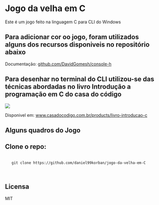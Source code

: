  # Jogo da velha em C
 Este é um jogo feito na linguagem C para CLI do Windows
 
 ## Para adicionar cor oo jogo, foram utilizados alguns dos recursos disponiveis no repositório abaixo
 Documentação: <a href="https://github.com/DavidGomesh/console-h" target="_blank">github.com/DavidGomesh/console-h</a>

 ## Para desenhar no terminal do CLI utilizou-se das técnicas abordadas no livro Introdução a programação em C do <a href="https://www.casadocodigo.com.br/" target="_blank"  style="text-decoration : none">casa do código<a>

 <div id="livro">
  <img src="https://cdn.shopify.com/s/files/1/0155/7645/products/IntroducaoaprogramacaoemC_ebook_large.jpg?v=1631718790">
 </div>

 Disponivel em: <a href="https://www.casadocodigo.com.br/products/livro-introducao-c" target="_blank">www.casadocodigo.com.br/products/livro-introducao-c</a>

 ## Alguns quadros do Jogo

 ## Clone o repo:
 <pre>
  <code>
   git clone https://github.com/daniel99korban/jogo-da-velha-em-C
  </code>
 </pre>
 ## Licensa
 MIT
